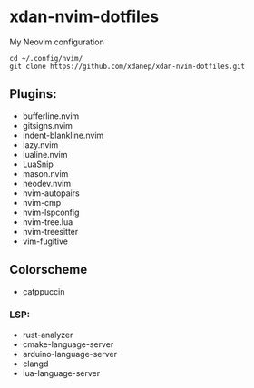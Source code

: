 # xdan-nvim-dotfiles
My Neovim configuration

```     
cd ~/.config/nvim/
git clone https://github.com/xdanep/xdan-nvim-dotfiles.git
```
## Plugins:
- bufferline.nvim
- gitsigns.nvim
- indent-blankline.nvim
- lazy.nvim
- lualine.nvim
- LuaSnip
- mason.nvim
- neodev.nvim
- nvim-autopairs
- nvim-cmp
- nvim-lspconfig
- nvim-tree.lua 
- nvim-treesitter
- vim-fugitive

## Colorscheme
- catppuccin

### LSP:
- rust-analyzer
- cmake-language-server
- arduino-language-server
- clangd
- lua-language-server
